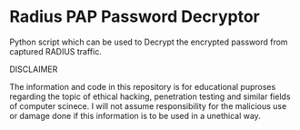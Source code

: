 # Radius PAP Password Decryptor

Python script which can be used to Decrypt the encrypted password from captured RADIUS traffic.



DISCLAIMER

The information and code in this repository is for educational puproses regarding the topic of ethical hacking, penetration testing and similar fields of computer scinece. I will not assume responsibility for the malicious use or damage done if this information is to be used in a unethical way.
